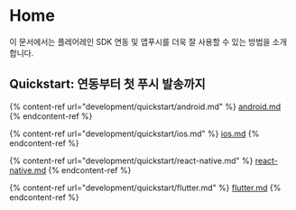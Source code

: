 # Home

이 문서에서는 플레어레인 SDK 연동 및 앱푸시를 더욱 잘 사용할 수 있는 방법을 소개합니다.

## Quickstart: 연동부터 첫 푸시 발송까지

{% content-ref url="development/quickstart/android.md" %}
[android.md](development/quickstart/android.md)
{% endcontent-ref %}

{% content-ref url="development/quickstart/ios.md" %}
[ios.md](development/quickstart/ios.md)
{% endcontent-ref %}

{% content-ref url="development/quickstart/react-native.md" %}
[react-native.md](development/quickstart/react-native.md)
{% endcontent-ref %}

{% content-ref url="development/quickstart/flutter.md" %}
[flutter.md](development/quickstart/flutter.md)
{% endcontent-ref %}

